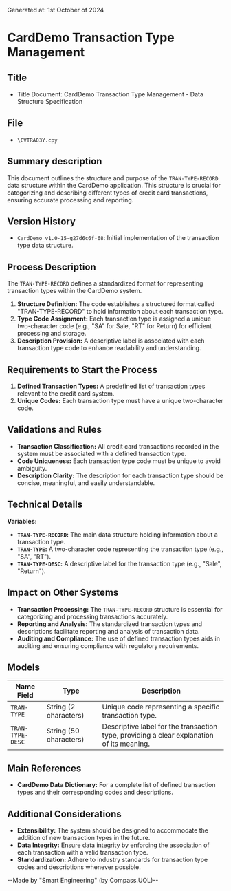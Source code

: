 Generated at: 1st October of 2024

# **CardDemo Transaction Type Management**

## Title

- Title Document: CardDemo Transaction Type Management - Data Structure Specification

## File

- `\CVTRA03Y.cpy`

## Summary description

This document outlines the structure and purpose of the `TRAN-TYPE-RECORD` data structure within the CardDemo application. This structure is crucial for categorizing and describing different types of credit card transactions, ensuring accurate processing and reporting.

## Version History

- `CardDemo_v1.0-15-g27d6c6f-68`: Initial implementation of the transaction type data structure.

## Process Description

The `TRAN-TYPE-RECORD` defines a standardized format for representing transaction types within the CardDemo system. 

1. **Structure Definition:**  The code establishes a structured format called "TRAN-TYPE-RECORD" to hold information about each transaction type.
2. **Type Code Assignment:** Each transaction type is assigned a unique two-character code (e.g., "SA" for Sale, "RT" for Return) for efficient processing and storage.
3. **Description Provision:** A descriptive label is associated with each transaction type code to enhance readability and understanding.

## Requirements to Start the Process

1. **Defined Transaction Types:** A predefined list of transaction types relevant to the credit card system.
2. **Unique Codes:**  Each transaction type must have a unique two-character code.

## Validations and Rules

* **Transaction Classification:** All credit card transactions recorded in the system must be associated with a defined transaction type.
* **Code Uniqueness:** Each transaction type code must be unique to avoid ambiguity.
* **Description Clarity:** The description for each transaction type should be concise, meaningful, and easily understandable.

## Technical Details

**Variables:**

* **`TRAN-TYPE-RECORD`:** The main data structure holding information about a transaction type.
* **`TRAN-TYPE`:**  A two-character code representing the transaction type (e.g., "SA", "RT").
* **`TRAN-TYPE-DESC`:**  A descriptive label for the transaction type (e.g., "Sale", "Return").

## Impact on Other Systems

* **Transaction Processing:**  The `TRAN-TYPE-RECORD` structure is essential for categorizing and processing transactions accurately.
* **Reporting and Analysis:** The standardized transaction types and descriptions facilitate reporting and analysis of transaction data.
* **Auditing and Compliance:** The use of defined transaction types aids in auditing and ensuring compliance with regulatory requirements.

## Models

| Name Field | Type | Description |
|---|---|---|
| `TRAN-TYPE` | String (2 characters) | Unique code representing a specific transaction type. |
| `TRAN-TYPE-DESC` | String (50 characters) | Descriptive label for the transaction type, providing a clear explanation of its meaning. |

## Main References

* **CardDemo Data Dictionary:** For a complete list of defined transaction types and their corresponding codes and descriptions.

## Additional Considerations

* **Extensibility:** The system should be designed to accommodate the addition of new transaction types in the future.
* **Data Integrity:** Ensure data integrity by enforcing the association of each transaction with a valid transaction type.
* **Standardization:**  Adhere to industry standards for transaction type codes and descriptions whenever possible.

--Made by "Smart Engineering" (by Compass.UOL)--